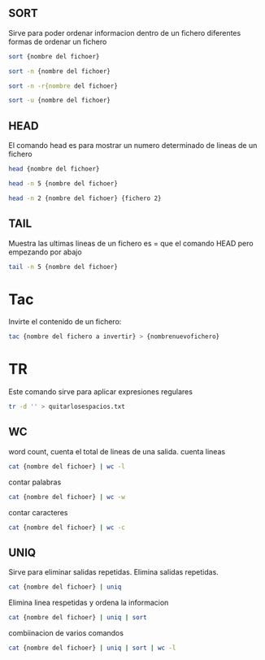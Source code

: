 ## SORT
Sirve para poder ordenar informacion dentro de un fichero
diferentes formas de ordenar un fichero

```sh fold:"Ordenar con Sort alfabeticamente"
sort {nombre del fichoer}
```

```sh fold:"Ordenar salida por numeros de  menos a más"
sort -n {nombre del fichoer}
```

```sh fold:"Ordenar salida por numeros de más a menos"
sort -n -r{nombre del fichoer}
```

```sh fold:"Ordenar quitando los repetidos"
sort -u {nombre del fichoer}
```


## HEAD
El comando head es para mostrar un numero determinado de lineas de un fichero

```sh fold:"mostrar las 10 primeras lineas de un fichero"
head {nombre del fichoer}
```



```sh fold:"mostrar las 5 primeras lineas de un fichero"
head -n 5 {nombre del fichoer}
```



```sh fold:"mostrar las 5 primeras lineas de 2 ficheros diferentes"
head -n 2 {nombre del fichoer} {fichero 2}
```


## TAIL
Muestra las ultimas lineas de un fichero 
es = que el comando HEAD pero empezando por abajo
```sh fold:"mostrar las 5 ultimas lineas de un fichero"
tail -n 5 {nombre del fichoer}
```


# Tac
Invirte el contenido de un fichero:
```sh fold:"Invertir contenido de fichero con tac"
tac {nombre del fichero a invertir} > {nombrenuevofichero}
```


# TR
Este comando sirve para aplicar expresiones regulares
```sh fold:"Apliocar expresiones regulares a feciero con tf"
tr -d '' > quitarlosespacios.txt
```

## WC
word count, cuenta el total de lineas de una salida.
cuenta lineas
```sh fold:"cuenta lineas"
cat {nombre del fichoer} | wc -l
```

contar palabras
```sh fold:"cuenta palabras"
cat {nombre del fichoer} | wc -w
```

contar caracteres
```sh fold:"cuenta caracteres de una salida"
cat {nombre del fichoer} | wc -c
```

## UNIQ
Sirve para eliminar salidas repetidas.
Elimina salidas repetidas.
```sh fold:"Eliminar lineas repetidas"
cat {nombre del fichoer} | uniq
```

Elimina linea respetidas y ordena la informacion
```sh fold:"elimina lineas repetidas y ordena la salida"
cat {nombre del fichoer} | uniq | sort
```


combiinacion de varios comandos
```sh fold:"cuenta el total de lineas y elimina lineas repetidas y ordena la salida"
cat {nombre del fichoer} | uniq | sort | wc -l
```
